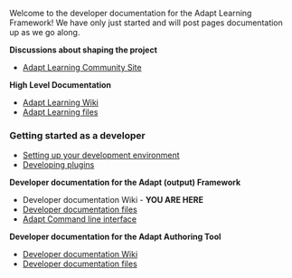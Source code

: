 Welcome to the developer documentation for the Adapt Learning Framework! We have only just started and will post pages documentation up as we go along.

**Discussions about shaping the project**
* [Adapt Learning Community Site](https://community.adaptlearning.org/)

**High Level Documentation**
* [Adapt Learning Wiki](https://github.com/adaptlearning/documentation/wiki)
* [Adapt Learning files](https://github.com/adaptlearning/documentation)


### Getting started as a developer
* [Setting up your development environment](https://github.com/adaptlearning/adapt_framework/wiki/Setting-up-your-development-environment)
* [Developing plugins](https://github.com/adaptlearning/adapt_framework/wiki/Developing-plugins)

**Developer documentation for the Adapt (output) Framework**
* Developer documentation Wiki - **YOU ARE HERE**
* [Developer documentation files](https://github.com/adaptlearning/adapt_framework)
* [Adapt Command line interface](https://github.com/adaptlearning/adapt_framework/wiki/Adapt-Command-Line-Interface)

**Developer documentation for the Adapt Authoring Tool**
* [Developer documentation Wiki](https://github.com/adaptlearning/adapt_authoring/wiki)
* [Developer documentation files](https://github.com/adaptlearning/adapt_authoring)